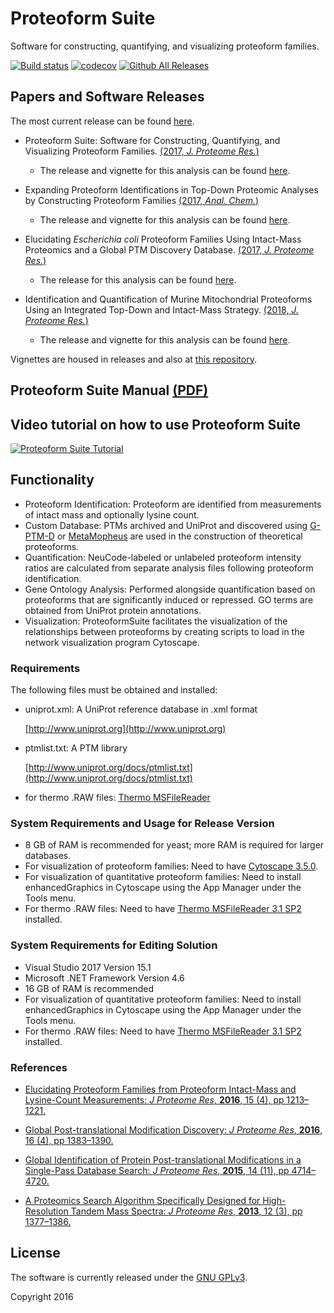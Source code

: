 # Proteoform Suite
Software for constructing, quantifying, and visualizing proteoform families.

[![Build status](https://ci.appveyor.com/api/projects/status/0r09noqpa7j3687h/branch/master?svg=true)](https://ci.appveyor.com/project/smith-chem-wisc/proteoformsuite/branch/master)
[![codecov](https://codecov.io/gh/smith-chem-wisc/ProteoformSuite/branch/master/graph/badge.svg)](https://codecov.io/gh/smith-chem-wisc/ProteoformSuite)
[![Github All Releases](https://img.shields.io/github/downloads/smith-chem-wisc/ProteoformSuite/total.svg)]()

## Papers and Software Releases
The most current release can be found [here](https://github.com/smith-chem-wisc/ProteoformSuite/releases).

* Proteoform Suite: Software for Constructing, Quantifying, and Visualizing Proteoform Families. [(2017, _J. Proteome Res._)](http://pubs.acs.org/doi/10.1021/acs.jproteome.7b00685)
  * The release and vignette for this analysis can be found [here](https://github.com/smith-chem-wisc/ProteoformSuite/releases/tag/0.2.8).

* Expanding Proteoform Identifications in Top-Down Proteomic Analyses by Constructing Proteoform Families [(2017, _Anal. Chem._)](http://pubs.acs.org/doi/abs/10.1021/acs.analchem.7b04221)
  * The release and vignette for this analysis can be found [here](https://github.com/smith-chem-wisc/ProteoformSuite/releases/tag/0.3.0).

* Elucidating _Escherichia coli_ Proteoform Families Using Intact-Mass Proteomics and a Global PTM Discovery Database. [(2017, _J. Proteome Res._)](http://pubs.acs.org/doi/abs/10.1021/acs.jproteome.7b00516)
  * The release for this analysis can be found [here](https://github.com/smith-chem-wisc/ProteoformSuite/releases/tag/0.1.12).

* Identification and Quantification of Murine Mitochondrial Proteoforms Using an Integrated Top-Down and Intact-Mass Strategy. [(2018, _J. Proteome Res._)](https://pubs.acs.org/doi/abs/10.1021/acs.jproteome.8b00469)
  * The release and vignette for this analysis can be found [here](https://github.com/smith-chem-wisc/ProteoformSuite/releases/tag/0.3.3).

Vignettes are housed in releases and also at [this repository](https://github.com/smith-chem-wisc/ProteoformSuiteVignettes).

## Proteoform Suite Manual [(PDF)](https://github.com/smith-chem-wisc/ProteoformSuite/tree/master/ProteoformSuiteManual/proteoform_suite_manual.pdf)

## Video tutorial on how to use Proteoform Suite

[![Proteoform Suite Tutorial](https://img.youtube.com/vi/P17Y_aNYbAM/0.jpg)](https://youtu.be/P17Y_aNYbAM)

## Functionality
* Proteoform Identification: Proteoform are identified from measurements of intact mass and optionally lysine count.
* Custom Database: PTMs archived and UniProt and discovered using [G-PTM-D](https://github.com/smith-chem-wisc/gptmd) or [MetaMopheus](https://github.com/smith-chem-wisc/MetaMorpheus) are used in the construction of theoretical proteoforms.
* Quantification: NeuCode-labeled or unlabeled proteoform intensity ratios are calculated from separate analysis files following proteoform identification.
* Gene Ontology Analysis: Performed alongside quantification based on proteoforms that are significantly induced or repressed. GO terms are obtained from UniProt protein annotations.
* Visualization: ProteoformSuite facilitates the visualization of the relationships between proteoforms by creating scripts to load in the network visualization program Cytoscape. 

### Requirements

The following files must be obtained and installed:

* uniprot.xml: A UniProt reference database in .xml format

  [http://www.uniprot.org](http://www.uniprot.org)

* ptmlist.txt: A PTM library
 
  [http://www.uniprot.org/docs/ptmlist.txt](http://www.uniprot.org/docs/ptmlist.txt) 

* for thermo .RAW files: [Thermo MSFileReader](https://thermo.flexnetoperations.com/control/thmo/search?query=MSFileReader)

### System Requirements and Usage for Release Version
- 8 GB of RAM is recommended for yeast; more RAM is required for larger databases.
- For visualization of proteoform families: Need to have [Cytoscape 3.5.0](http://cytoscape.org/).
- For visualization of quantitative proteoform families: Need to install enhancedGraphics in Cytoscape using the App Manager under the Tools menu. 
- For thermo .RAW files: Need to have [Thermo MSFileReader 3.1 SP2](https://thermo.flexnetoperations.com/control/thmo/search?query=MSFileReader) installed.

### System Requirements for Editing Solution
- Visual Studio 2017 Version 15.1
- Microsoft .NET Framework Version 4.6
- 16 GB of RAM is recommended
- For visualization of quantitative proteoform families: Need to install enhancedGraphics in Cytoscape using the App Manager under the Tools menu. 
- For thermo .RAW files: Need to have [Thermo MSFileReader 3.1 SP2](https://thermo.flexnetoperations.com/control/thmo/search?query=MSFileReader) installed.

### References

* [Elucidating Proteoform Families from Proteoform Intact-Mass and Lysine-Count Measurements: _J Proteome Res_, **2016**, 15 (4), pp 1213–1221.](http://pubs.acs.org/doi/abs/10.1021/acs.jproteome.5b01090)

* [Global Post-translational Modification Discovery: _J Proteome Res_, **2016**, 16 (4), pp 1383–1390.](http://pubs.acs.org/doi/abs/10.1021/acs.jproteome.6b00034)

* [Global Identification of Protein Post-translational Modifications in a Single-Pass Database Search: _J Proteome Res_, **2015**, 14 (11), pp 4714–4720.](http://pubs.acs.org/doi/abs/10.1021/acs.jproteome.5b00599)

* [A Proteomics Search Algorithm Specifically Designed for High-Resolution Tandem Mass Spectra: _J Proteome Res_, **2013**, 12 (3), pp 1377–1386.](http://pubs.acs.org/doi/abs/10.1021/pr301024c)

## License

The software is currently released under the [GNU GPLv3](http://www.gnu.org/licenses/gpl.txt).

Copyright 2016

